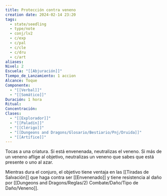 ```yaml
---
title: Protección contra veneno
creation date: 2024-02-14 23:20
tags:
  - state/seedling
  - type/note
  - conj/lv2
  - c/exp
  - c/pal
  - c/cle
  - c/dru
  - c/art
aliases: 
Nivel: 2
Escuela: "[[Abjuración]]"
Tiempo_de_Lanzamiento: 1 accion
Alcance: Toque
Componente:
  - "[[Verbal]]"
  - "[[Somático]]"
Duración: 1 hora
Ritual: 
Concentración: 
Clases:
  - "[[Explorador]]"
  - "[[Paladín]]"
  - "[[Clérigo]]"
  - "[[Dungeons and Dragons/Glosario/Bestiario/Pnj/Druida]]"
  - "[[Artífice]]"
---
```

Tocas a una criatura. Si está envenenada, neutralizas el veneno. Si más de un veneno aflige al objetivo, neutralizas un veneno que sabes que está presente o uno al azar.

Mientras dura el conjuro, el objetivo tiene ventaja en las [[Tiradas de Salvación]] que haga contra ser [[Envenenado]] y tiene resistencia al daño por [[Dungeons and Dragons/Reglas/2) Combate/Daño/Tipo de Daño/Veneno]].